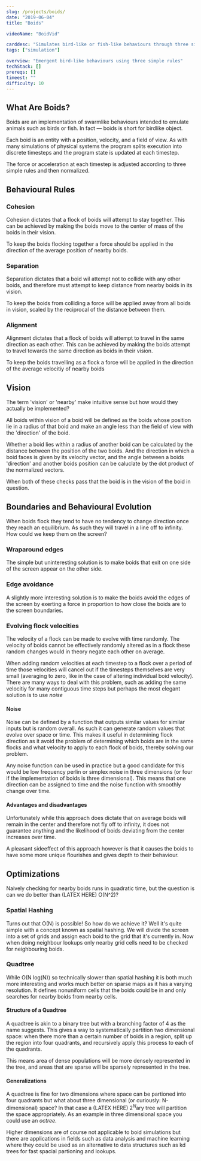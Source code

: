 ```yaml
---
slug: /projects/boids/
date: "2019-06-04"
title: "Boids"

videoName: "BoidVid"

carddesc: "Simulates bird-like or fish-like behaviours through three simple rules: separation, alignment, and cohesion. An example of emergent behaviours."
tags: ["simulation"]

overview: "Emergent bird-like behaviours using three simple rules"
techStack: []
prereqs: []
timeest: ""
difficulty: 10
---
```


## What Are Boids?
Boids are an implementation of swarmlike behaviours intended to emulate animals such as birds or fish. In fact &#8212; boids is short for birdlike object.

Each boid is an entity with a position, velocity, and a field of view. As with many simulations of physical systems the program splits execution into discrete timesteps and the program state is updated at each timestep.

The force or acceleration at each timestep is adjusted according to three simple rules and then normalized.

## Behavioural Rules
### Cohesion
Cohesion dictates that a flock of boids will attempt to stay together. This can be achieved by making the boids move to the center of mass of the boids in their vision.

To keep the boids flocking together a force should be applied in the direction of the average position of nearby boids.

### Separation
Separation dictates that a boid wil attempt not to collide with any other boids, and therefore must attempt to keep distance from nearby boids in its vision.

To keep the boids from colliding a force will be applied away from all boids in vision, scaled by the reciprocal of the distance between them.

### Alignment
Alignment dictates that a flock of boids will attempt to travel in the same direction as each other. This can be achieved by making the boids attempt to travel towards the same direction as boids in their vision.

To keep the boids travelling as a flock a force will be applied in the direction of the average velocitiy of nearby boids

## Vision
The term 'vision' or 'nearby' make intuitive sense but how would they actually be implemented?

All boids within vision of a boid will be defined as the boids whose position lie in a radius of that boid and make an angle less than the field of view with the 'direction' of the boid. 

Whether a boid lies within a radius of another boid can be calculated by the distance between the position of the two boids. And the direction in which a boid faces is given by its velocity vector, and the angle between a boids 'direction' and another boids position can be caluclate by the dot product of the normalized vectors.

When both of these checks pass that the boid is in the vision of the boid in question.

## Boundaries and Behavioural Evolution
When boids flock they tend to have no tendency to change direction once they reach an equilibrium. As such they will travel in a line off to infinity. How could we keep them on the screen?

### Wraparound edges
The simple but uninteresting solution is to make boids that exit on one side of the screen appear on the other side.

### Edge avoidance
A slightly more interesting solution is to make the boids avoid the edges of the screen by exerting a force in proportion to how close the boids are to the screen boundaries.

### Evolving flock velocities
The velocity of a flock can be made to evolve with time randomly. The velocity of boids cannot be effectively randomly altered as in a flock these random changes would in theory negate each other on average.

When adding random velocities at each timestep to a flock over a period of time those velocities will cancel out if the timesteps themselves are very small (averaging to zero, like in the case of altering individual boid velocity). There are many ways to deal with this problem, such as adding the same velocitiy for many contiguous time steps but perhaps the most elegant solution is to use *noise*

#### Noise
Noise can be defined by a function that outputs similar values for similar inputs but is random overall. As such it can generate random values that evolve over space or time. This makes it useful in determining flock direction as it avoid the problem of determining which boids are in the same flocks and what velocity to apply to each flock of boids, thereby solving our problem.

Any noise function can be used in practice but a good candidate for this would be low frequency perlin or simplex noise in three dimensions (or four if the implementation of boids is three dimensional). This means that one direction can be assigned to time and the noise function with smoothly change over time.

#### Advantages and disadvantages
Unfortunately while this approach does dictate that on average boids will remain in the center and therefore not fly off to infinity, it does not guarantee anything and the likelihood of boids deviating from the center increases over time.

A pleasant sideeffect of this approach however is that it causes the boids to have some more unique flourishes and gives depth to their behaviour.

## Optimizations
Naively checking for nearby boids runs in quadratic time, but the question is can we do better than (LATEX HERE) O(N^2)?

### Spatial Hashing
Turns out that O(N) is possible! So how do we achieve it? Well it's quite simple with a concept known as spatial hashing. We will divide the screen into a set of grids and assign each boid to the grid that it's currently in. Now when doing neighbour lookups only nearby grid cells need to be checked for neighbouring boids.

### Quadtree
While O(N log(N)) so technically slower than spatial hashing it is both much more interesting and works much better on sparse maps as it has a varying resolution. It defines nonuniform cells that the boids could be in and only searches for nearby boids from nearby cells.

#### Structure of a Quadtree
A quadtree is akin to a binary tree but with a branching factor of 4 as the name suggests. This gives a way to systematically partition two dimensional space: when there more than a certain number of boids in a region, split up the region into four quadrants, and recursively apply this process to each of the quadrants.

This means area of dense populations will be more densely represented in the tree, and areas that are sparse will be sparsely represented in the tree.

#### Generalizations
A quadtree is fine for two dimensions where space can be partioned into four quadrants but what about three dimensional (or curiously: N-dimensional) space? In that case a (LATEX HERE) $2^{N}$ary tree will partition the space appropriately. As an example in three dimensional space you could use an *octree*.

Higher dimensions are of course not applicable to boid simulations but there are applications in fields such as data analysis and machine learning where they could be used as an alternative to data structures such as kd trees for fast spacial partioning and lookups.
